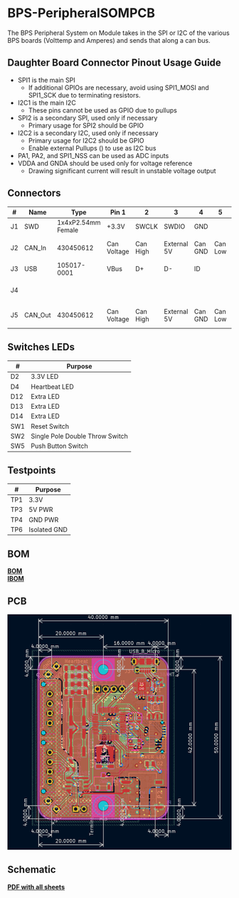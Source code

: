 # BPS-PeripheralSOMPCB
The BPS Peripheral System on Module takes in the SPI or I2C of the various BPS boards (Volttemp and Amperes) and sends that along a can bus.

## Daughter Board Connector Pinout Usage Guide
 * SPI1 is the main SPI
    * If additional GPIOs are necessary, avoid using SPI1_MOSI and SPI1_SCK due to terminating resistors.
 * I2C1 is the main I2C
    * These pins cannot be used as GPIO due to pullups
 * SPI2 is a secondary SPI, used only if necessary
    * Primary usage for SPI2 should be GPIO
 * I2C2 is a secondary I2C, used only if necessary
    * Primary usage for I2C2 should be GPIO
    * Enable external Pullups () to use as I2C bus
 * PA1, PA2, and SPI1_NSS can be used as ADC inputs
 * VDDA and GNDA should be used only for voltage reference
    * Drawing significant current will result in unstable voltage output

## Connectors
| # | Name | Type | Pin 1 | 2 | 3 | 4 | 5 | 6 | Purpose |
| - | - | - | - | - | - | - | - | - | - |
| J1  | SWD | 1x4xP2.54mm Female | +3.3V | SWCLK | SWDIO | GND | | | Flashing |
| J2  | CAN_In | 430450612 | Can Voltage | Can High | External 5V | Can GND | Can Low | Power GND | Input for CAN and Power |
| J3  | USB  | 105017-0001 | VBus | D+ | D- | ID | | | USB Debugging |
| J4  | | | | | | | | | Daughter Board Connector |
| J5  | CAN_Out | 430450612 | Can Voltage | Can High | External 5V | Can GND | Can Low | Power GND | Input for CAN and Power |


## Switches LEDs
| # | Purpose |
| - | - |
| D2  | 3.3V LED |
| D4  | Heartbeat LED |
| D12 | Extra LED |
| D13 | Extra LED |
| D14 | Extra LED |
| SW1 | Reset Switch |
| SW2 | Single Pole Double Throw Switch |
| SW5 | Push Button Switch |

## Testpoints
| # | Purpose |
| - | - |
| TP1 | 3.3V |
| TP3 | 5V PWR |
| TP4 | GND PWR |
| TP6 | Isolated GND |

## BOM
[**BOM**](BPS-PeripheralSOMBOM.xls)  
[**IBOM**](bom/ibom.html)

## PCB
![image](https://github.com/lhr-solar/BPS-PeripheralSOMPCB/blob/docs/BPS-PeripheralSOM_PCB.png?raw=true)

## Schematic
[**PDF with all sheets**](BPS-PeripheralSOM_SCH.pdf)